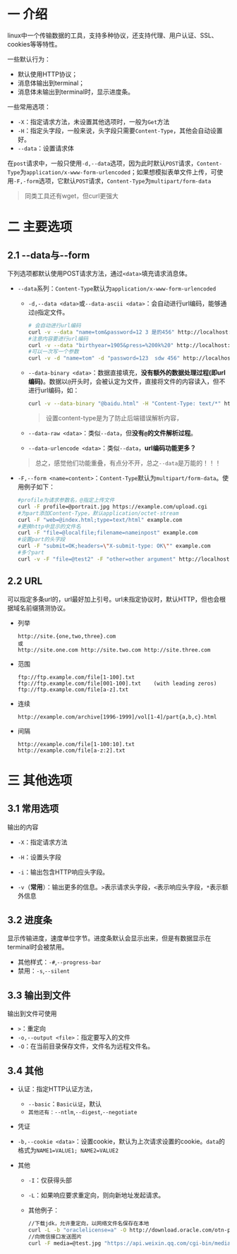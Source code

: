 # 一 介绍

linux中一个传输数据的工具，支持多种协议，还支持代理、用户认证、SSL、cookies等等特性。

一些默认行为：

* 默认使用HTTP协议；
* 消息体输出到terminal；
* 消息体未输出到terminal时，显示进度条。

一些常用选项：

* `-X`：指定请求方法，未设置其他选项时，一般为`Get`方法
* `-H`：指定头字段，一般来说，头字段只需要`Content-Type`，其他会自动设置好。
* `--data`：设置请求体

在`post`请求中，一般只使用`-d,--data`选项，因为此时默认`POST`请求，`Content-Type`为`application/x-www-form-urlencoded`；如果想模拟表单文件上传，可使用`-F,-form`选项，它默认`POST`请求，`Content-Type`为`multipart/form-data`

>同类工具还有wget，但curl更强大

# 二 主要选项

## 2.1 --data与--form

下列选项都默认使用POST请求方法，通过`<data>`填充请求消息体。

* `--data`系列：`Content-Type`默认为`application/x-www-form-urlencoded`

  * `-d,--data <data>`或`--data-ascii <data>`：会自动进行url编码，能够通过`@`指定文件。

    ```bash
    # 会自动进行url编码
    curl -v --data "name=tom&password=12 3 是的456" http://localhost:8080/test
    #注意内容要进行url编码
    curl -v --data "birthyear=1905&press=%200k%20" http://localhost:8080/test
    #可以一次写一个参数
    curl -v -d "name=tom" -d "password=123  sdw 456" http://localhost:8080/test
    ```

  * `--data-binary <data>`：数据直接填充，**没有额外的数据处理过程(即url编码)**。数据以`@`开头时，会被认定为文件，直接将文件的内容读入，但不进行url编码，如：

    ```bash
    curl -v --data-binary "@baidu.html" -H "Content-Type: text/*" http://localhost:8080/test2
    ```

    > 设置content-type是为了防止后端错误解析内容，

  * `--data-raw <data>`：类似`--data`，但**没有`@`的文件解析过程**。

  * `--data-urlencode <data>`：类似`--data`，**url编码功能更多？**

  > 总之，感觉他们功能重叠，有点分不开，总之`--data`是万能的！！！

* `-F,--form <name=content>`：`Content-Type`默认为`multipart/form-data`。使用例子如下：

  ```bash
  #profile为请求参数名，@指定上传文件
  curl -F profile=@portrait.jpg https://example.com/upload.cgi
  #为part添加Content-Type，默认application/octet-stream
  curl -F "web=@index.html;type=text/html" example.com
  #更换http中显示的文件名
  curl -F "file=@localfile;filename=nameinpost" example.com
  #设置part的头字段
  curl -F "submit=OK;headers=\"X-submit-type: OK\"" example.com
  #多个part
  curl -v -F "file=@test2" -F "other=other argument" http://localhost:8080/test3
  ```

## 2.2 URL

可以指定多条url的，url最好加上引号。url未指定协议时，默认HTTP，但也会根据域名前缀猜测协议。

* 列举

  ```url
  http://site.{one,two,three}.com
  或
  http://site.one.com http://site.two.com http://site.three.com
  ```

* 范围

  ```url
  ftp://ftp.example.com/file[1-100].txt
  ftp://ftp.example.com/file[001-100].txt    (with leading zeros)
  ftp://ftp.example.com/file[a-z].txt
  ```

* 连续

  ```url
  http://example.com/archive[1996-1999]/vol[1-4]/part{a,b,c}.html
  ```

* 间隔

  ```url
  http://example.com/file[1-100:10].txt
  http://example.com/file[a-z:2].txt
  ```

# 三 其他选项

## 3.1 常用选项

输出的内容

* `-X`：指定请求方法
* `-H`：设置头字段

* `-i`：输出包含HTTP响应头字段。
* `-v`（**常用**）：输出更多的信息。`>`表示请求头字段，`<`表示响应头字段，`*`表示额外信息

## 3.2 进度条

显示传输进度，速度单位字节。进度条默认会显示出来，但是有数据显示在terminal时会被禁用。

* 其他样式：`-#`,`--progress-bar`
* 禁用：`-s`,`--silent`

## 3.3 输出到文件

输出到文件可使用

* `>`：重定向
* `-o,--output <file>`：指定要写入的文件
* `-O`：在当前目录保存文件，文件名为远程文件名。

## 3.4 其他

* 认证：指定HTTP认证方法，
  * `--basic`：`Basic认证`，默认
  * `其他还有：--ntlm`,`--digest`,`--negotiate`

* 凭证
  
* `-b,--cookie <data>`：设置cookie，默认为上次请求设置的cookie。`data`的格式为`NAME1=VALUE1; NAME2=VALUE2`
  
* 其他
  * `-I`：仅获得头部
  * `-L`：如果响应要求重定向，则向新地址发起请求。

   * 其他例子：

     ```bash
     //下载jdk，允许重定向，以网络文件名保存在本地
     curl -L -b "oraclelicense=a" -O http://download.oracle.com/otn-pub/java/jdk/10.0.2+13/19aef61b38124481863b1413dce1855f/jdk-10.0.2_linux-x64_bin.tar.gz
     //向微信接口发送图片
     curl -F media=@test.jpg "https://api.weixin.qq.com/cgi-bin/media/upload?access_token=ACCESS_TOKEN&type=TYPE"
     
     ```



